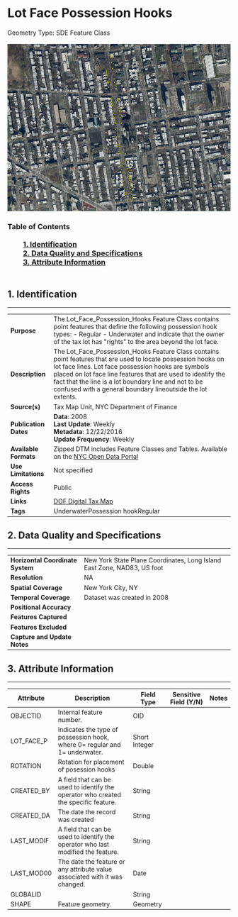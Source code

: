 # Lot Face Possession Hooks
Geometry Type: SDE Feature Class<br><br>![image](https://github.com/CityOfNewYork/nyc-geo-metadata/blob/master/Images/DTM_Lot_Face_Possession_Hooks.PNG)

### Table of Contents<br><br>&nbsp;&nbsp;&nbsp;&nbsp;&nbsp;&nbsp;&nbsp;&nbsp;&nbsp;[**1. Identification**](#1-identification)<br>&nbsp;&nbsp;&nbsp;&nbsp;&nbsp;&nbsp;&nbsp;&nbsp;&nbsp;[**2. Data Quality and Specifications**](#2-data-quality-and-specifications)<br>&nbsp;&nbsp;&nbsp;&nbsp;&nbsp;&nbsp;&nbsp;&nbsp;&nbsp;[**3. Attribute Information**](#3-attribute-information)<br><br>
## 1. Identification
---------------------------------------------
|     |     |
| --- | --- |
**Purpose** |The Lot_Face_Possession_Hooks Feature Class contains point features that define the following possession hook types: - Regular - Underwater and indicate that the owner of the tax lot has "rights" to the area beyond the lot face.
**Description** |The Lot_Face_Possession_Hooks Feature Class contains point features that are used to locate possession hooks on lot face lines. Lot face possession hooks are symbols placed on lot face line features that are used to identify the fact that the line is a lot boundary line and not to be confused with a general boundary lineoutside the lot extents.
**Source(s)** |Tax Map Unit, NYC Department of Finance
**Publication Dates** |**Data**: 2008<br>**Last Update**: Weekly<br>**Metadata**: 12/22/2016<br>**Update Frequency**: Weekly
**Available Formats** |Zipped DTM includes Feature Classes and Tables. Available on the [NYC Open Data Portal](https://data.cityofnewyork.us/Housing-Development/Department-of-Finance-Digital-Tax-Map/smk3-tmxj)
**Use Limitations** |Not specified
**Access Rights** |Public
**Links** |[DOF Digital Tax Map](http://gis.nyc.gov/taxmap/map.htm)
**Tags** |UnderwaterPossession hookRegular
## 2. Data Quality and Specifications
---------------------------------------------
|     |     |
| --- | --- |
**Horizontal Coordinate System** |New York State Plane Coordinates, Long Island East Zone, NAD83, US foot
**Resolution** |NA
**Spatial Coverage** |New York City, NY
**Temporal Coverage** |Dataset was created in 2008
**Positional Accuracy** |
**Features Captured** |
**Features Excluded** |
**Capture and Update Notes** |
## 3. Attribute Information
---------------------------------------------
| Attribute | Description | Field Type | Sensitive Field (Y/N) | Notes| 
|------------ | ------------- | -------- | ----------- | ----------|
| OBJECTID | Internal feature number. | OID | 
| LOT_FACE_P | Indicates the type of possession hook, where 0= regular and 1= underwater. | Short Integer |
| ROTATION | Rotation for placement of posession hooks | Double | 
| CREATED_BY | A field that can be used to identify the operator who created the specific feature. | String | 
| CREATED_DA | The date the record was created | String | 
| LAST_MODIF | A field that can be used to identify the operator who last modified the feature. | String | 
| LAST_MOD00 | The date the feature or any attribute value associated with it was changed. | Date | 
| GLOBALID | | String |
| SHAPE | Feature geometry. | Geometry | 
